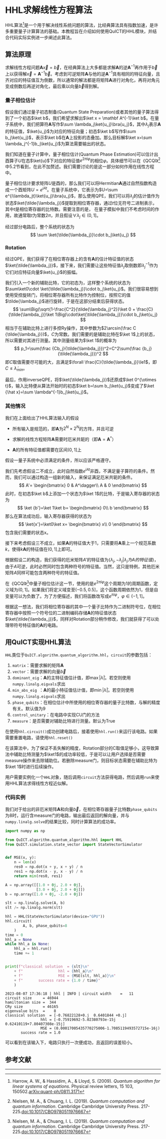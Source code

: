 

# HHL求解线性方程算法 



HHL算法[^1]是一个用于解决线性系统问题的算法，比经典算法具有指数加速，是许多重要量子计算算法的基础。本教程旨在介绍如何使用QuICT的HHL模块，并结合代码实际实例进一步阐述此算法。

## 算法原理

求解线性方程问题$\mathbf{A}\vec{x}=\vec{b}$，在经典算法上大多都是求解$\mathbf{A}$的逆$\mathbf{A}^{-1}$再作用于$\vec{b}$上以获得解$\vec{x}=\mathbf{A}^{-1}\vec{b}$。考虑到可逆矩阵$\mathbf{A}$与他的逆$\mathbf{A}^{-1}$具有相同的特征向量，且齐对应的特征值互为倒数，所以通常的解法都是将矩阵$\mathbf{A}$进行对角化，再将对角元变成倒数后再逆对角化，最后乘以向量$\vec{b}$得到解。

###  量子相位估计

假设我们通过量子初态制备(Quantum State Preparation)或者其他的量子算法得到了一个初态$\ket b$，我们希望求解出$\ket x = \mathbf A^{-1}\ket b$。在量子系统中，我们把算符$\mathbf A$写作$\sum \lambda_j\ket{u_j}\bra{u_j}$，其中$\lambda_j$表示$\mathbf A$的特征值，$\ket{u_j}$为对应的特征向量；初态$\ket b$写作$\sum b_j\ket{u_j}$，表示$\ket b$在$\mathbf A$上投影的态叠加。那么目标解$\ket x=\sum \lambda_j^{-1}b_j\ket{u_j}$为算法需要输出的状态。

我们知道在量子计算中，量子相位估计(Quantum Phase Estimation)可以估计出酉算子$U$在态$\ket{u}$下对应的特征值$e^{2\pi i\varphi}$的相位$\varphi$。具体细节可以在《QCQI》[^2]中5.2节看到，在此不加赘述。我们需要讨论的是这一部分如何作用在线性方程中。

量子相位估计要求矩阵$U$是酉的，那么我们可以将Hermitian$\mathbf A$通过自然指数构造成一个酉矩阵$U=e^{iAt}$。在量子系统中，它表示为$U=\sum e^{i\lambda_jt}\ket{u_j}\bra{u_j}$，那么使用QPE，我们可以将$\lambda_j$的估计值作为状态$\ket{\tilde{\lambda_j}}$提取到相位寄存器，通过$t$位无符号二进制表示，其中$t$是相位寄存器的比特数。需要注意的是， 在量子模拟中我们不考虑时间的作用，故通常取$t$为常数$2\pi$，并且假设$\forall \lambda_j\in(0,1]$。

经过部分电路后，整个系统的状态为
$$
\sum \ket{\tilde{\lambda_j}}\cdot b_j\ket{u_j}
$$

### Rotation

经过QPE，我们获得了在相位寄存器上的含有$\mathbf A$的估计特征值的状态$\ket{\tilde{\lambda_j}}$，接下来，我们需要让这些特征值$\lambda_j$取倒数即$\lambda_j^{-1}$作为它们对应特征向量$\ket{u_j}$的振幅。

我们引入一个新的辅助比特，它的初态为，这样整个系统的状态为$\sum\ket0\cdot \ket{\tilde{\lambda_j}}\cdot b_j\ket{u_j}$。我们很容易想到使用受控旋转门，将相位寄存器所有比特作为控制位，按照它的值$\tilde{\lambda_j}$进行旋转，于是在这部分结束后获得状态。
$$
\sum\Big(\sqrt{1-\frac{C^2}{\tilde{\lambda_j}^2}}\ket 0 + \frac{C}{\tilde{\lambda_j}}\ket 1\Big)\cdot\ket{\tilde{\lambda_j}}\cdot b_j\ket{u_j}
$$
相当于在辅助比特上进行多控Ry操作，其中参数为$2\arcsin(\frac C {\tilde{\lambda_j}})$，$C$为常数。我们需要的是辅助比特在$\ket 1$上的状态，所以需要对其进行测量。其中测量结果为$\ket 1$的概率为
$$
p_1=\sum(\frac {Cb_j}{\tilde{\lambda_j}})^2=C^2\sum(\frac {b_j}{\tilde{\lambda_j}})^2
$$
即$C$取值需要尽可能的大，且满足$\forall \frac{C}{\tilde{\lambda_j}}\le1$，即$C\le \tilde\lambda_{min}$。



最后，作用inverseQPE，将$\ket{\tilde{\lambda_j}}$还原成$\ket 0^{\otimes t}$，输入比特便从算法开始时的初态$\ket b=\sum b_j\ket{u_j}$变成了$\ket {\hat x}=\sum \lambda^{-1}b_j\ket{u_j}$。

### 其他情况

我们在上面给出了HHL算法输入的假设

* 所有输入是规范的，即$\mathbf A$为$2^N\times2^N$的方阵，并且可逆

* 求解的线性方程矩阵$\mathbf A$需要时厄米共轭的（即$\mathbf A = \mathbf A^\dagger$）

* $\mathbf A$的所有特征值都需要在区间$(0,1]$上

假设一量子系统中必须满足的条件，所以应该严格遵守。

我们先考虑假设二不成立，此时自然指数$e^{iAt}$非酉，不满足量子算符的条件。然而，我们可以通过构造一组新的输入，来保证满足厄米共轭的条件。
$$
A'=
\begin{bmatrix}
0 & A^\dagger\\
A & 0
\end{bmatrix}
$$
此时，在初态$\ket b$上添加一个状态为$\ket 1$的比特，于是输入寄存器的状态为
$$
\ket {b'}=\ket 1\ket b=
\begin{bmatrix}
0\\
b
\end{bmatrix}
$$
那么在算法成功后，输入寄存器获得的状态为
$$
\ket{x'}=\ket0\ket x=
\begin{bmatrix}
x\\
0
\end{bmatrix}
$$
包含我们需要的状态x。



接下来考虑假设三不成立，如果$\mathbf A$的特征值大于1，只需要将$\mathbf A$乘上一个规范系数$k$，使得$k\mathbf A$的特征值在$(0,1]$上即可。

根据假设二的构造，我们获得的厄米矩阵$A'$的特征值为$\{\lambda_j,-\lambda_j|\lambda_j为A的特征值\}$，由于$A$可逆，此时必然同时包含两种符号的特征值。当然，这只是特例，其他厄米矩阵$A$同样可能包含两种符号的特征值。

在《QCQI》[^2]中量子相位估计这一节，使用的是$e^{2\pi i\varphi}$这个周期为1的周期函数，定义域为$(0,1]$。如果我们将定义域变至$(-0.5,0.5]$，这个函数周期依然为1，但是自变量可以为负数了。为了方便描述，我们将函数改写成$e^{\pi i\varphi}，\varphi\in(-1,1]$。

根据这一想法，我们将相位寄存器的其中一个量子比特作为二进制符号位，在相位寄存器中按照一个符号位的二进制编码存储$\mathbf A$的特征值状态$\ket{\tilde{\lambda_j}}$，同样对Rotation部分稍作修改，我们就获得了可以处理带符号特征值的$\mathbf A$的电路。

## 用QuICT实现HHL算法

`HHL`类位于`QuICT.algorithm.quantum_algorithm.hhl`，`circuit`的参数包括：

1. `matrix`：需要求解的矩阵$\mathbf A$
2. `vector`：需要求解的向量$\vec b$
3. `dominant_eig`：$\mathbf A$的主特征值估计值，即$\max|\tilde\lambda|$。若空则使用`numpy.linalg.eigvals`求出
4. `min_abs_eig `：$\mathbf A$的最小特征值估计值，即$\min|\tilde\lambda|$。若空则使用`numpy.linalg.eigvals`求出
5. `phase_qubits`：在相位估计中所使用的相位寄存器的量子比特数，与解的精度有关。默认值为9
6. `control_unitary`：在电路中实现CU门的方法
7. `measure`：是否需要对辅助比特进行测量。默认为True

在使用`hhl.circuit()`成功创建电路后，接着使用`hhl.run()`来运行该电路。如果需要重置电路，请使用`hhl.reset()`

在该算法中，为了保证不丢失解的精度，Rotation部分的C取值足够小，这导致算法中辅助比特测量为$\ket1$的成功率较低，于是可以让用户选择是否需要measure操作来去除辅助位。若删除measure门，则目标状态需要在辅助比特为$\ket 1$时进行后续操作。

用户需要实例化一个`HHL`对象，随后调用`circuit`方法获得电路，然后调用`run`来使用HHL算法求得线性方程近似解。

### 代码实例

我们对于给出的非厄米矩阵$\mathbf A$和向量$\vec b$，在相位寄存器量子比特数`phase_qubits`为8时，运行含measure门的电路，输出最后返回的解向量，并与`numpy.linalg.solve`的结果比较，同时计算算法的成功率。

```python
import numpy as np

from QuICT.algorithm.quantum_algorithm.hhl import HHL
from QuICT.simulation.state_vector import StateVectorSimulator


def MSE(x, y):
    n = len(x)
    res0 = np.dot(x + y, x + y) / n
    res1 = np.dot(x - y, x - y) / n
    return min(res0, res1)

A = np.array([[1.0 + 0j, 2.0 + 0j],
              [3.0 + 0j, 2.0 + 0j]])
b = np.array([1.0 + 0j, -2.0 + 0j])

slt = np.linalg.solve(A, b)
slt /= np.linalg.norm(slt)

hhl = HHL(StateVectorSimulator(device="GPU"))
hhl.circuit(
        A, b, phase_qubits=8
    )
time = 0
hhl_a = None
while hhl_a is None:
    hhl_a = hhl.run()
    time += 1


print(f"classical solution  = {slt}\n"
    + f"                hhl = {hhl_a}\n"
    + f"                MSE = {MSE(slt, hhl_a)}\n"
    + f"       success rate = {1.0 / time}"
    )
```

~~~
2023-08-07 17:36:18 | hhl | INFO | circuit width    =   11
circuit size     = 46944
hamiltonian size =  344
CRy size         = 46165
eigenvalue bits  =    8
classical solution  = [-0.76822128+0.j  0.6401844 +0.j]
                hhl = [-0.75919692-5.02380793e-15j  0.62410119+7.80407308e-15j]
                MSE = (0.00017005435770275006-1.7085119493572715e-16j)
       success rate = 1.0
~~~

可以看到在该输入下，电路只执行一次便成功，且返回的误差较小。

## 参考文献

[^1]:Harrow, A. W., & Hassidim, A., & Lloyd, S. (2009). *Quantum algorithm for linear systems of equations*. Physical review letters, 15 103, 150502.[arXiv:quant-ph/0811.3171](https://arxiv.org/abs/0811.3171)
[^2]:Nielsen, M. A., & Chuang, I. L. (2019). *Quantum computation and quantum information*. Cambridge Cambridge University Press. 217-225.[doi:10.1017/CBO9780511976667](https://www.cambridge.org/highereducation/books/quantum-computation-and-quantum-information/01E10196D0A682A6AEFFEA52D53BE9AE#overview)

 

---